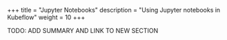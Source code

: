 +++
title = "Jupyter Notebooks"
description = "Using Jupyter notebooks in Kubeflow"
weight = 10
+++

TODO: ADD SUMMARY AND LINK TO NEW SECTION
